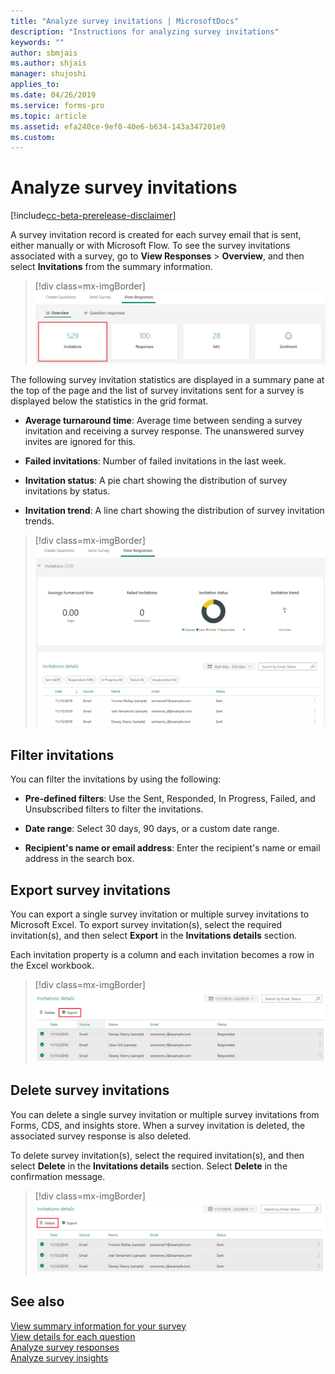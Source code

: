```yaml
---
title: "Analyze survey invitations | MicrosoftDocs"
description: "Instructions for analyzing survey invitations"
keywords: ""
author: sbmjais
ms.author: shjais
manager: shujoshi
applies_to: 
ms.date: 04/26/2019
ms.service: forms-pro
ms.topic: article
ms.assetid: efa240ce-9ef0-40e6-b634-143a347201e9
ms.custom: 
---
```


# Analyze survey invitations

[!include[cc-beta-prerelease-disclaimer](includes/cc-beta-prerelease-disclaimer.md)]

A survey invitation record is created for each survey email that is sent, either manually or with Microsoft Flow. To see the survey invitations associated with a survey, go to **View Responses** &gt; **Overview**, and then select **Invitations** from the summary information.

> [!div class=mx-imgBorder]
> ![Survey invitations](media/survey-invites.png "Survey invitations")

The following survey invitation statistics are displayed in a summary pane at the top of the page and the list of survey invitations sent for a survey is displayed below the statistics in the grid format.

- **Average turnaround time**: Average time between sending a survey invitation and receiving a survey response. The unanswered survey invites are ignored for this.

- **Failed invitations**: Number of failed invitations in the last week.

- **Invitation status**: A pie chart showing the distribution of survey invitations by status.

- **Invitation trend**: A line chart showing the distribution of survey invitation trends.

> [!div class=mx-imgBorder]
> ![Survey invitations details](media/survey-invites-details.png "Survey invitations details")

## Filter invitations

You can filter the invitations by using the following:

- **Pre-defined filters**: Use the Sent, Responded, In Progress, Failed, and Unsubscribed filters to filter the invitations.

- **Date range**: Select 30 days, 90 days, or a custom date range.

- **Recipient's name or email address**: Enter the recipient's name or email address in the search box.

## Export survey invitations

You can export a single survey invitation or multiple survey invitations to Microsoft Excel. To export survey invitation(s), select the required invitation(s), and then select **Export** in the **Invitations details** section.

Each invitation property is a column and each invitation becomes a row in the Excel workbook. 

> [!div class=mx-imgBorder]
> ![Export survey invitations](media/export-survey-invite.png "Export survey invitations")

## Delete survey invitations

You can delete a single survey invitation or multiple survey invitations from Forms, CDS, and insights store. When a survey invitation is deleted, the associated survey response is also deleted.

To delete survey invitation(s), select the required invitation(s), and then select **Delete** in the **Invitations details** section. Select **Delete** in the confirmation message.

> [!div class=mx-imgBorder]
> ![Delete survey invitations](media/delete-survey-invite.png "Delete survey invitations")

## See also

[View summary information for your survey](view-summary-information.md)<br>
[View details for each question](view-details-each-question.md)<br>
[Analyze survey responses](analyze-survey-responses.md)<br>
[Analyze survey insights](analyze-survey-insights.md)

